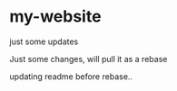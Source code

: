 # my-website

just some updates

Just some changes, will pull it as a rebase

updating readme before rebase..
